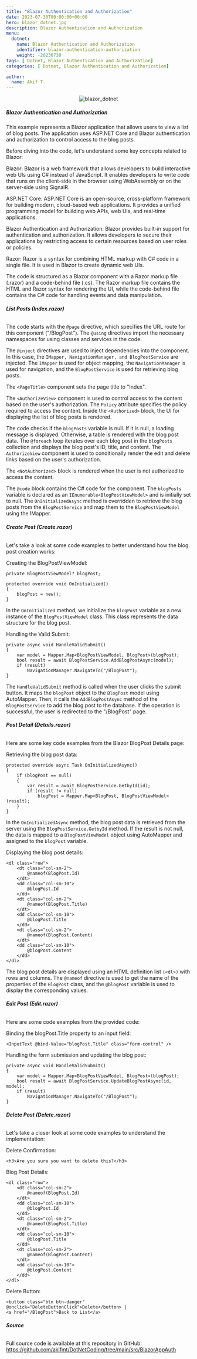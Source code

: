 ```yaml
---
title: "Blazor Authentication and Authorization"
date: 2023-07-30T00:00:00+00:00
hero: blazor_dotnet.jpg
description: Blazor Authentication and Authorization
menu:
  dotnet:
    name: Blazor Authentication and Authorization
    identifier: blazor-authentication-authorization
    weight: -20230730
tags: [ Dotnet, Blazor Authentication and Authorization]
categories: [ Dotnet, Blazor Authentication and Authorization]

author:
  name: Akif T.
---
```


<p style="text-align: center;">
<img src="blazor_dotnet.jpg" alt="blazor_dotnet" title="blazor_dotnet"><br>
<p>

##### **Blazor Authentication and Authorization**
This example represents a Blazor application that allows users to view a list of blog posts. The application uses ASP.NET Core and Blazor authentication and authorization to control access to the blog posts.

Before diving into the code, let's understand some key concepts related to Blazor:

Blazor: Blazor is a web framework that allows developers to build interactive web UIs using C# instead of JavaScript. It enables developers to write code that runs on the client-side in the browser using WebAssembly or on the server-side using SignalR.

ASP.NET Core: ASP.NET Core is an open-source, cross-platform framework for building modern, cloud-based web applications. It provides a unified programming model for building web APIs, web UIs, and real-time applications.

Blazor Authentication and Authorization: Blazor provides built-in support for authentication and authorization. It allows developers to secure their applications by restricting access to certain resources based on user roles or policies.

Razor: Razor is a syntax for combining HTML markup with C# code in a single file. It is used in Blazor to create dynamic web UIs.

The code is structured as a Blazor component with a Razor markup file (.razor) and a code-behind file (.cs). The Razor markup file contains the HTML and Razor syntax for rendering the UI, while the code-behind file contains the C# code for handling events and data manipulation.

###### **List Posts (Index.razor)**
The code starts with the ```@page``` directive, which specifies the URL route for this component ("/BlogPost"). The ```@using``` directives import the necessary namespaces for using classes and services in the code.

The ```@inject``` directives are used to inject dependencies into the component. In this case, the ```IMapper, NavigationManager, and BlogPostService``` are injected. The ```IMapper``` is used for object mapping, the ```NavigationManager``` is used for navigation, and the ```BlogPostService``` is used for retrieving blog posts.

The ```<PageTitle>``` component sets the page title to "Index".

The ```<AuthorizeView>``` component is used to control access to the content based on the user's authorization. The ```Policy``` attribute specifies the policy required to access the content. Inside the ```<Authorized>``` block, the UI for displaying the list of blog posts is rendered.

The code checks if the ```blogPosts``` variable is null. If it is null, a loading message is displayed. Otherwise, a table is rendered with the blog post data. The ```@foreach``` loop iterates over each blog post in the ```blogPosts``` collection and displays the blog post's ID, title, and content. The ```AuthorizeView``` component is used to conditionally render the edit and delete links based on the user's authorization.

The ```<NotAuthorized>``` block is rendered when the user is not authorized to access the content.

The ```@code``` block contains the C# code for the component. The ```blogPosts``` variable is declared as an ```IEnumerable<BlogPostViewModel>``` and is initially set to null. The ```OnInitializedAsync``` method is overridden to retrieve the blog posts from the ```BlogPostService``` and map them to the ```BlogPostViewModel``` using the IMapper.

###### **Create Post (Create.razor)**
Let's take a look at some code examples to better understand how the blog post creation works:

Creating the BlogPostViewModel:
```
private BlogPostViewModel? blogPost;

protected override void OnInitialized()
{
    blogPost = new();
}
```
In the ```OnInitialized``` method, we initialize the ```blogPost``` variable as a new instance of the ```BlogPostViewModel``` class. This class represents the data structure for the blog post.

Handling the Valid Submit:
```
private async void HandleValidSubmit()
{
    var model = Mapper.Map<BlogPostViewModel, BlogPost>(blogPost);
    bool result = await BlogPostService.AddBlogPostAsync(model);
    if (result)
        NavigationManager.NavigateTo("/BlogPost");
}
```
The ```HandleValidSubmit``` method is called when the user clicks the submit button. It maps the ```blogPost``` object to the ```BlogPost``` model using AutoMapper. Then, it calls the ```AddBlogPostAsync``` method of the ```BlogPostService``` to add the blog post to the database. If the operation is successful, the user is redirected to the "/BlogPost" page.

###### **Post Detail (Details.razor)**
Here are some key code examples from the Blazor BlogPost Details page:

Retrieving the blog post data:
```
protected override async Task OnInitializedAsync()
{
    if (blogPost == null)
    {
        var result = await BlogPostService.GetbyId(id);
        if (result != null)
            blogPost = Mapper.Map<BlogPost, BlogPostViewModel>(result);
    }
}
```
In the ```OnInitializedAsync``` method, the blog post data is retrieved from the server using the ```BlogPostService.GetbyId``` method. If the result is not null, the data is mapped to a ```BlogPostViewModel``` object using AutoMapper and assigned to the ```blogPost``` variable.

Displaying the blog post details:
```
<dl class="row">
    <dt class="col-sm-2">
        @nameof(BlogPost.Id)
    </dt>
    <dd class="col-sm-10">
        @blogPost.Id
    </dd>
    <dt class="col-sm-2">
        @nameof(BlogPost.Title)
    </dt>
    <dd class="col-sm-10">
        @blogPost.Title
    </dd>
    <dt class="col-sm-2">
        @nameof(BlogPost.Content)
    </dt>
    <dd class="col-sm-10">
        @blogPost.Content
    </dd>
</dl>
```
The blog post details are displayed using an HTML definition list ```(<dl>)``` with rows and columns. The ```@nameof``` directive is used to get the name of the properties of the ```BlogPost``` class, and the ```@blogPost``` variable is used to display the corresponding values.

###### **Edit Post (Edit.razor)**
Here are some code examples from the provided code:

Binding the blogPost.Title property to an input field:
```
<InputText @bind-Value="blogPost.Title" class="form-control" />
```
Handling the form submission and updating the blog post:
```
private async void HandleValidSubmit()
{
    var model = Mapper.Map<BlogPostViewModel, BlogPost>(blogPost);
    bool result = await BlogPostService.UpdateBlogPostAsync(id, model);
    if (result)
        NavigationManager.NavigateTo("/BlogPost");
}
```

###### **Delete Post (Delete.razor)**
Let's take a closer look at some code examples to understand the implementation:

Delete Confirmation:
```
<h3>Are you sure you want to delete this?</h3>
```
Blog Post Details:
```
<dl class="row">
    <dt class="col-sm-2">
        @nameof(BlogPost.Id)
    </dt>
    <dd class="col-sm-10">
        @blogPost.Id
    </dd>
    <dt class="col-sm-2">
        @nameof(BlogPost.Title)
    </dt>
    <dd class="col-sm-10">
        @blogPost.Title
    </dd>
    <dt class="col-sm-2">
        @nameof(BlogPost.Content)
    </dt>
    <dd class="col-sm-10">
        @blogPost.Content
    </dd>
</dl>
```
Delete Button:
```
<button class="btn btn-danger" @onclick="DeleteButtonClick">Delete</button> |
<a href="/BlogPost">Back to List</a>
```

###### **Source**
Full source code is available at this repository in GitHub: 
https://github.com/akifmt/DotNetCoding/tree/main/src/BlazorAppAuth
